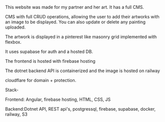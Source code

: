 This website was made for my partner and her art. It has a full CMS.

CMS with full CRUD operations, allowing the user to add their artworks with an image to be displayed.
You can also update or delete any painting uploaded.

The artwork is displayed in a pinterest like masonry grid implemented with flexbox.

It uses supabase for auth and a hosted DB.

The frontend is hosted with firebase hosting

The dotnet backend API is containerized and the image is hosted on railway

cloudflare for domain + protection.

Stack-

Frontend: Angular, firebase hosting, HTML, CSS, JS

Backend:Dotnet API, REST api's, postgressql, firebase, supabase, docker, railway, S3
